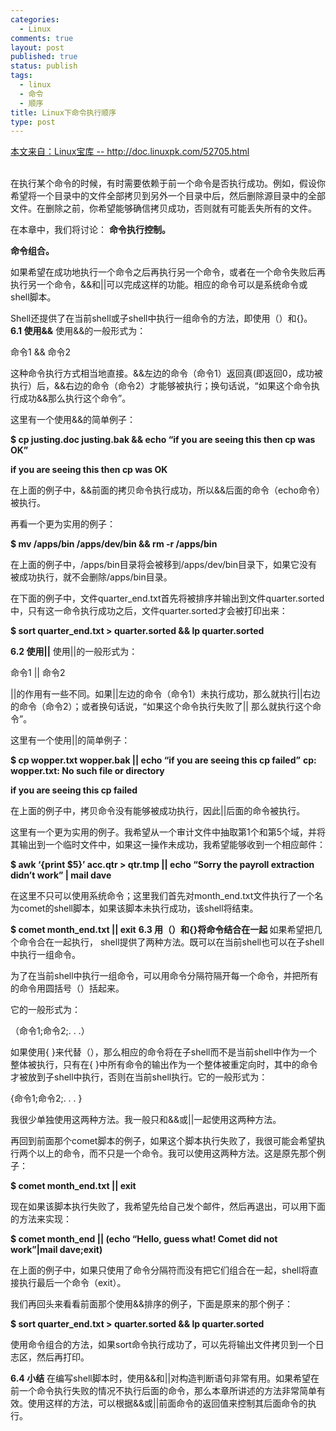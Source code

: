 ```yaml
--- 
categories: 
  - Linux
comments: true
layout: post
published: true
status: publish
tags: 
  - linux
  - 命令
  - 顺序
title: Linux下命令执行顺序
type: post
---
```

<div><a href="http://doc.linuxpk.com/52705.html">本文来自：Linux宝库 -- http://doc.linuxpk.com/52705.html</a></div>
 
<div>

在执行某个命令的时候，有时需要依赖于前一个命令是否执行成功。例如，假设你希望将一个目录中的文件全部拷贝到另外一个目录中后，然后删除源目录中的全部文件。在删除之前，你希望能够确信拷贝成功，否则就有可能丢失所有的文件。

在本章中，我们将讨论：
<strong>命令执行控制。

命令组合。

</strong>

如果希望在成功地执行一个命令之后再执行另一个命令，或者在一个命令失败后再执行另一个命令，&&和||可以完成这样的功能。相应的命令可以是系统命令或shell脚本。

Shell还提供了在当前shell或子shell中执行一组命令的方法，即使用（）和{}。
<strong>6.1 </strong><strong>使用&&</strong>
使用&&的一般形式为：

命令1 && 命令2

这种命令执行方式相当地直接。&&左边的命令（命令1）返回真(即返回0，成功被执行）后，&&右边的命令（命令2）才能够被执行；换句话说，“如果这个命令执行成功&&那么执行这个命令”。

这里有一个使用&&的简单例子：

<strong>$ cp justing.doc justing.bak && echo “if you are seeing this then cp was OK”</strong>

<strong>if you are seeing this then cp was OK</strong>

在上面的例子中，&&前面的拷贝命令执行成功，所以&&后面的命令（echo命令）被执行。

再看一个更为实用的例子：

<strong>$ mv /apps/bin /apps/dev/bin && rm -r /apps/bin</strong>

在上面的例子中，/apps/bin目录将会被移到/apps/dev/bin目录下，如果它没有被成功执行，就不会删除/apps/bin目录。

在下面的例子中，文件quarter_end.txt首先将被排序并输出到文件quarter.sorted中，只有这一命令执行成功之后，文件quarter.sorted才会被打印出来：

<strong>$ sort quarter_end.txt > quarter.sorted && lp quarter.sorted</strong>

<strong><!--more-->

6.2 </strong><strong>使用||</strong>
使用||的一般形式为：

命令1 || 命令2

||的作用有一些不同。如果||左边的命令（命令1）未执行成功，那么就执行||右边的命令（命令2）；或者换句话说，“如果这个命令执行失败了|| 那么就执行这个命令”。

这里有一个使用||的简单例子：

<strong>$ cp wopper.txt wopper.bak || echo “if you are seeing this cp failed”</strong>
<strong>cp: wopper.txt: No such file or directory</strong>

<strong>if you are seeing this cp failed</strong>

在上面的例子中，拷贝命令没有能够被成功执行，因此||后面的命令被执行。

这里有一个更为实用的例子。我希望从一个审计文件中抽取第1个和第5个域，并将其输出到一个临时文件中，如果这一操作未成功，我希望能够收到一个相应邮件：

<strong>$ awk ‘{print $5}’ acc.qtr > qtr.tmp || echo “Sorry the payroll extraction didn’t work” | mail dave</strong>

在这里不只可以使用系统命令；这里我们首先对month_end.txt文件执行了一个名为comet的shell脚本，如果该脚本未执行成功，该shell将结束。

<strong>$ comet month_end.txt || exit</strong>
<strong>6.3 用（）和{}将命令结合在一起</strong><strong> </strong>
如果希望把几个命令合在一起执行， shell提供了两种方法。既可以在当前shell也可以在子shell中执行一组命令。

为了在当前shell中执行一组命令，可以用命令分隔符隔开每一个命令，并把所有的命令用圆括号（）括起来。

它的一般形式为：

（命令1;命令2;. . .）

如果使用{ }来代替（），那么相应的命令将在子shell而不是当前shell中作为一个整体被执行，只有在{ }中所有命令的输出作为一个整体被重定向时，其中的命令才被放到子shell中执行，否则在当前shell执行。它的一般形式为：

{命令1;命令2;. . . }

我很少单独使用这两种方法。我一般只和&&或||一起使用这两种方法。

再回到前面那个comet脚本的例子，如果这个脚本执行失败了，我很可能会希望执行两个以上的命令，而不只是一个命令。我可以使用这两种方法。这是原先那个例子：

<strong>$ comet month_end.txt || exit</strong>

现在如果该脚本执行失败了，我希望先给自己发个邮件，然后再退出，可以用下面的方法来实现：

<strong>$ comet month_end || (echo “Hello, guess what! Comet did not work”|mail dave;exit)</strong>

在上面的例子中，如果只使用了命令分隔符而没有把它们组合在一起，shell将直接执行最后一个命令（exit）。

我们再回头来看看前面那个使用&&排序的例子，下面是原来的那个例子：

<strong>$ sort quarter_end.txt > quarter.sorted && lp quarter.sorted</strong>

使用命令组合的方法，如果sort命令执行成功了，可以先将输出文件拷贝到一个日志区，然后再打印。

<strong>

6.4 小结</strong>
在编写shell脚本时，使用&&和||对构造判断语句非常有用。如果希望在前一个命令执行失败的情况不执行后面的命令，那么本章所讲述的方法非常简单有效。使用这样的方法，可以根据&&或||前面命令的返回值来控制其后面命令的执行。

</div>
